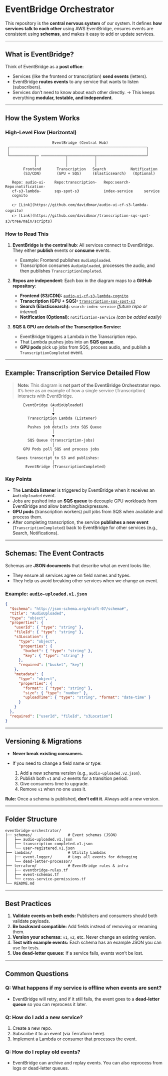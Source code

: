 
# **EventBridge Orchestrator**

This repository is the **central nervous system** of our system. It defines **how services talk to each other** using AWS EventBridge, ensures events are consistent using **schemas**, and makes it easy to add or update services.

---

## **What is EventBridge?**

Think of EventBridge as a **post office**:

* Services (like the frontend or transcription) **send events** (letters).
* EventBridge **routes events** to any service that wants to listen (subscribers).
* Services don’t need to know about each other directly.
  → This keeps everything **modular, testable, and independent**.

---

## **How the System Works**

### **High-Level Flow (Horizontal)**

```
                     EventBridge (Central Hub)
 ┌─────────────────────────────────────────────────────────────┐
 │                                                             │
 └───────────┬─ ───────────┬────────────┬──────────────────────┘
             │             │            │
             │             │            │
        Frontend       Transcription   Search           Notification
        (S3/CDN)       (GPU + SQS)     (Elasticsearch)   (Optional)

   Repo: audio-ui-    Repo:transcription-   Repo:search-      Repo:notification-
   cf-s3-lambda-      sqs-spot-s3           index-service     service
   cognito

   👉 [Link](https://github.com/davidbmar/audio-ui-cf-s3-lambda-cognito)
   👉 [Link](https://github.com/davidbmar/transcription-sqs-spot-s3/tree/main/scripts)
```

### **How to Read This**

1. **EventBridge is the central hub**:
   All services connect to EventBridge. They either **publish** events or **consume** events.

   * Example: Frontend publishes `AudioUploaded`.
   * Transcription consumes `AudioUploaded`, processes the audio, and then publishes `TranscriptionCompleted`.

2. **Repos are independent**:
   Each box in the diagram maps to a **GitHub repository**:

   * **Frontend (S3/CDN):**
     [`audio-ui-cf-s3-lambda-cognito`](https://github.com/davidbmar/audio-ui-cf-s3-lambda-cognito)
   * **Transcription (GPU + SQS):**
     [`transcription-sqs-spot-s3`](https://github.com/davidbmar/transcription-sqs-spot-s3/tree/main/scripts)
   * **Search (Elasticsearch):**
     `search-index-service` *(future repo or internal)*
   * **Notification (Optional):**
     `notification-service` *(can be added easily)*

3. **SQS & GPU are details of the Transcription Service:**

   * EventBridge triggers a Lambda in the Transcription repo.
   * That Lambda pushes jobs into an **SQS queue**.
   * **GPU pods** pick up jobs from SQS, process audio, and publish a `TranscriptionCompleted` event.

---

## **Example: Transcription Service Detailed Flow**

> **Note:** This diagram is **not part of the EventBridge Orchestrator repo**. It’s here as an example of how a single service (Transcription) interacts with EventBridge.

```
        EventBridge (AudioUploaded)
                     │
                     ▼
          Transcription Lambda (Listener)
                     │
          Pushes job details into SQS Queue
                     │
                     ▼
          SQS Queue (transcription-jobs)
                     │
        GPU Pods poll SQS and process jobs
                     │
     Saves transcript to S3 and publishes:
                     │
         EventBridge (TranscriptionCompleted)
```

### **Key Points**

* The **Lambda listener** is triggered by EventBridge when it receives an `AudioUploaded` event.
* Jobs are pushed into an **SQS queue** to decouple GPU workloads from EventBridge and allow batching/backpressure.
* **GPU pods** (transcription workers) pull jobs from SQS when available and process them.
* After completing transcription, the service **publishes a new event** (`TranscriptionCompleted`) back to EventBridge for other services (e.g., Search, Notifications).

---

## **Schemas: The Event Contracts**

Schemas are **JSON documents** that describe what an event looks like.

* They ensure all services agree on field names and types.
* They help us avoid breaking other services when we change an event.

### **Example: `audio-uploaded.v1.json`**

```json
{
  "$schema": "http://json-schema.org/draft-07/schema#",
  "title": "AudioUploaded",
  "type": "object",
  "properties": {
    "userId": { "type": "string" },
    "fileId": { "type": "string" },
    "s3Location": {
      "type": "object",
      "properties": {
        "bucket": { "type": "string" },
        "key": { "type": "string" }
      },
      "required": ["bucket", "key"]
    },
    "metadata": {
      "type": "object",
      "properties": {
        "format": { "type": "string" },
        "size": { "type": "number" },
        "uploadTime": { "type": "string", "format": "date-time" }
      }
    }
  },
  "required": ["userId", "fileId", "s3Location"]
}
```

---

## **Versioning & Migrations**

* **Never break existing consumers.**
* If you need to change a field name or type:

  1. Add a new schema version (e.g., `audio-uploaded.v2.json`).
  2. Publish both `v1` and `v2` events for a transition period.
  3. Give consumers time to upgrade.
  4. Remove `v1` when no one uses it.

**Rule:** Once a schema is published, **don’t edit it**. Always add a new version.

---

## **Folder Structure**

```
eventbridge-orchestrator/
├── schemas/                # Event schemas (JSON)
│   ├── audio-uploaded.v1.json
│   ├── transcription-completed.v1.json
│   └── user-registered.v1.json
├── lambdas/                # Utility Lambdas
│   ├── event-logger/       # Logs all events for debugging
│   └── dead-letter-processor/
├── terraform/              # EventBridge rules & infra
│   ├── eventbridge-rules.tf
│   ├── event-schemas.tf
│   └── cross-service-permissions.tf
└── README.md
```

---

## **Best Practices**

1. **Validate events on both ends:** Publishers and consumers should both validate payloads.
2. **Be backward compatible:** Add fields instead of removing or renaming them.
3. **Version your schemas:** `v1`, `v2`, etc. Never change an existing version.
4. **Test with example events:** Each schema has an example JSON you can use for tests.
5. **Use dead-letter queues:** If a service fails, events won’t be lost.

---

## **Common Questions**

### **Q: What happens if my service is offline when events are sent?**

* EventBridge will retry, and if it still fails, the event goes to a **dead-letter queue** so you can reprocess it later.

### **Q: How do I add a new service?**

1. Create a new repo.
2. Subscribe it to an event (via Terraform here).
3. Implement a Lambda or consumer that processes the event.

### **Q: How do I replay old events?**

* EventBridge can archive and replay events. You can also reprocess from logs or dead-letter queues.


